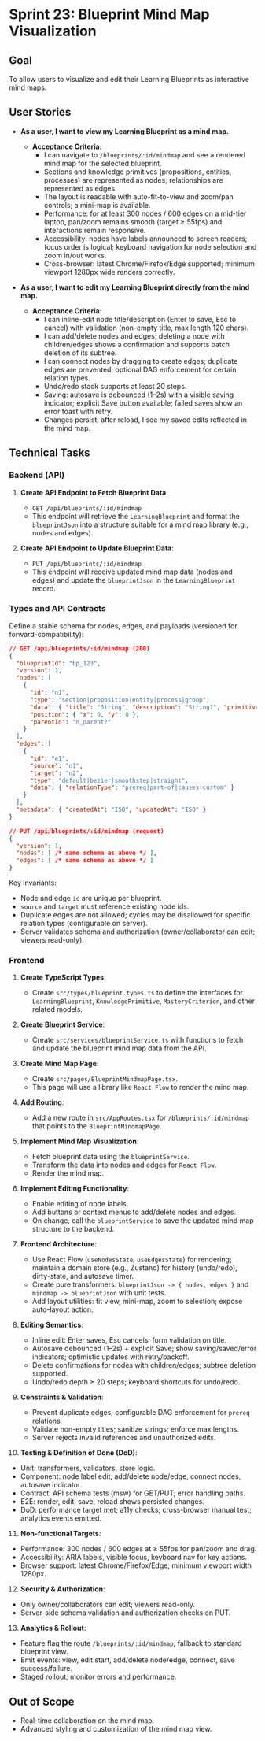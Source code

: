 # Sprint 23: Blueprint Mind Map Visualization

## Goal
To allow users to visualize and edit their Learning Blueprints as interactive mind maps.

## User Stories

- **As a user, I want to view my Learning Blueprint as a mind map.**
  - **Acceptance Criteria:**
    - I can navigate to `/blueprints/:id/mindmap` and see a rendered mind map for the selected blueprint.
    - Sections and knowledge primitives (propositions, entities, processes) are represented as nodes; relationships are represented as edges.
    - The layout is readable with auto-fit-to-view and zoom/pan controls; a mini-map is available.
    - Performance: for at least 300 nodes / 600 edges on a mid-tier laptop, pan/zoom remains smooth (target ≥ 55fps) and interactions remain responsive.
    - Accessibility: nodes have labels announced to screen readers; focus order is logical; keyboard navigation for node selection and zoom in/out works.
    - Cross-browser: latest Chrome/Firefox/Edge supported; minimum viewport 1280px wide renders correctly.

- **As a user, I want to edit my Learning Blueprint directly from the mind map.**
  - **Acceptance Criteria:**
    - I can inline-edit node title/description (Enter to save, Esc to cancel) with validation (non-empty title, max length 120 chars).
    - I can add/delete nodes and edges; deleting a node with children/edges shows a confirmation and supports batch deletion of its subtree.
    - I can connect nodes by dragging to create edges; duplicate edges are prevented; optional DAG enforcement for certain relation types.
    - Undo/redo stack supports at least 20 steps.
    - Saving: autosave is debounced (1–2s) with a visible saving indicator; explicit Save button available; failed saves show an error toast with retry.
    - Changes persist: after reload, I see my saved edits reflected in the mind map.

## Technical Tasks

### Backend (API)

1.  **Create API Endpoint to Fetch Blueprint Data**:
    - `GET /api/blueprints/:id/mindmap`
    - This endpoint will retrieve the `LearningBlueprint` and format the `blueprintJson` into a structure suitable for a mind map library (e.g., nodes and edges).

2.  **Create API Endpoint to Update Blueprint Data**:
    - `PUT /api/blueprints/:id/mindmap`
    - This endpoint will receive updated mind map data (nodes and edges) and update the `blueprintJson` in the `LearningBlueprint` record.

### Types and API Contracts

Define a stable schema for nodes, edges, and payloads (versioned for forward-compatibility):

```json
// GET /api/blueprints/:id/mindmap (200)
{
  "blueprintId": "bp_123",
  "version": 1,
  "nodes": [
    {
      "id": "n1",
      "type": "section|proposition|entity|process|group",
      "data": { "title": "String", "description": "String?", "primitiveType": "String?" },
      "position": { "x": 0, "y": 0 },
      "parentId": "n_parent?"
    }
  ],
  "edges": [
    {
      "id": "e1",
      "source": "n1",
      "target": "n2",
      "type": "default|bezier|smoothstep|straight",
      "data": { "relationType": "prereq|part-of|causes|custom" }
    }
  ],
  "metadata": { "createdAt": "ISO", "updatedAt": "ISO" }
}
```

```json
// PUT /api/blueprints/:id/mindmap (request)
{
  "version": 1,
  "nodes": [ /* same schema as above */ ],
  "edges": [ /* same schema as above */ ]
}
```

Key invariants:
- Node and edge `id` are unique per blueprint.
- `source` and `target` must reference existing node ids.
- Duplicate edges are not allowed; cycles may be disallowed for specific relation types (configurable on server).
- Server validates schema and authorization (owner/collaborator can edit; viewers read-only).

### Frontend

1.  **Create TypeScript Types**:
    - Create `src/types/blueprint.types.ts` to define the interfaces for `LearningBlueprint`, `KnowledgePrimitive`, `MasteryCriterion`, and other related models.

2.  **Create Blueprint Service**:
    - Create `src/services/blueprintService.ts` with functions to fetch and update the blueprint mind map data from the API.

3.  **Create Mind Map Page**:
    - Create `src/pages/BlueprintMindmapPage.tsx`.
    - This page will use a library like `React Flow` to render the mind map.

4.  **Add Routing**:
    - Add a new route in `src/AppRoutes.tsx` for `/blueprints/:id/mindmap` that points to the `BlueprintMindmapPage`.

5.  **Implement Mind Map Visualization**:
    - Fetch blueprint data using the `blueprintService`.
    - Transform the data into nodes and edges for `React Flow`.
    - Render the mind map.

6.  **Implement Editing Functionality**:
    - Enable editing of node labels.
    - Add buttons or context menus to add/delete nodes and edges.
    - On change, call the `blueprintService` to save the updated mind map structure to the backend.

7. **Frontend Architecture**:
   - Use React Flow (`useNodesState`, `useEdgesState`) for rendering; maintain a domain store (e.g., Zustand) for history (undo/redo), dirty-state, and autosave timer.
   - Create pure transformers: `blueprintJson -> { nodes, edges }` and `mindmap -> blueprintJson` with unit tests.
   - Add layout utilities: fit view, mini-map, zoom to selection; expose auto-layout action.

8. **Editing Semantics**:
   - Inline edit: Enter saves, Esc cancels; form validation on title.
   - Autosave debounced (1–2s) + explicit Save; show saving/saved/error indicators; optimistic updates with retry/backoff.
   - Delete confirmations for nodes with children/edges; subtree deletion supported.
   - Undo/redo depth ≥ 20 steps; keyboard shortcuts for undo/redo.

9. **Constraints & Validation**:
   - Prevent duplicate edges; configurable DAG enforcement for `prereq` relations.
   - Validate non-empty titles; sanitize strings; enforce max lengths.
   - Server rejects invalid references and unauthorized edits.

10. **Testing & Definition of Done (DoD)**:
   - Unit: transformers, validators, store logic.
   - Component: node label edit, add/delete node/edge, connect nodes, autosave indicator.
   - Contract: API schema tests (msw) for GET/PUT; error handling paths.
   - E2E: render, edit, save, reload shows persisted changes.
   - DoD: performance target met; a11y checks; cross-browser manual test; analytics events emitted.

11. **Non-functional Targets**:
   - Performance: 300 nodes / 600 edges at ≥ 55fps for pan/zoom and drag.
   - Accessibility: ARIA labels, visible focus, keyboard nav for key actions.
   - Browser support: latest Chrome/Firefox/Edge; minimum viewport width 1280px.

12. **Security & Authorization**:
   - Only owner/collaborators can edit; viewers read-only.
   - Server-side schema validation and authorization checks on PUT.

13. **Analytics & Rollout**:
   - Feature flag the route `/blueprints/:id/mindmap`; fallback to standard blueprint view.
   - Emit events: view, edit start, add/delete node/edge, connect, save success/failure.
   - Staged rollout; monitor errors and performance.

## Out of Scope

-   Real-time collaboration on the mind map.
-   Advanced styling and customization of the mind map view.
